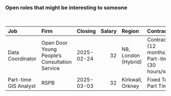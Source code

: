 
<!-- README.md is generated from README.Rmd. Please edit that file -->

### Open roles that might be interesting to someone

<br/>

<table>
<thead>
<tr>
<th style="text-align:left;">
Job
</th>
<th style="text-align:left;">
Firm
</th>
<th style="text-align:left;">
Closing
</th>
<th style="text-align:right;">
Salary
</th>
<th style="text-align:left;">
Region
</th>
<th style="text-align:left;">
Contract
</th>
</tr>
</thead>
<tbody>
<tr>
<td style="text-align:left;">
Data Coordinator
</td>
<td style="text-align:left;">
Open Door Young People’s Consultation Service
</td>
<td style="text-align:left;">
2025-02-24
</td>
<td style="text-align:right;">
32
</td>
<td style="text-align:left;">
N8, London (Hybrid)
</td>
<td style="text-align:left;">
Contract (12 months), Part-time (30 hours/week)
</td>
</tr>
<tr>
<td style="text-align:left;">
Part-time GIS Analyst
</td>
<td style="text-align:left;">
RSPB
</td>
<td style="text-align:left;">
2025-03-03
</td>
<td style="text-align:right;">
32
</td>
<td style="text-align:left;">
Kirkwall, Orkney
</td>
<td style="text-align:left;">
Fixed Term, Part Time
</td>
</tr>
</tbody>
</table>
